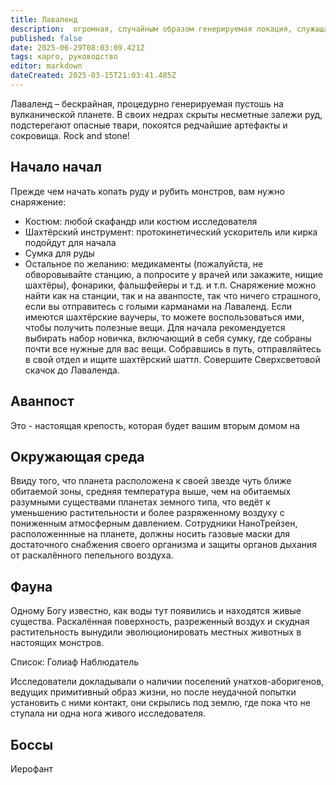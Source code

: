 ```yaml
---
title: Лаваленд
description:  огромная, случайным образом генерируемая локация, служащая в качестве шахты. Содержит в себе огромное множество различных руд, враждебной фауны, редких предметов и сокровищ и возможные локации для спавна игроков на гост-роли.
published: false
date: 2025-06-29T08:03:09.421Z
tags: карго, руководство
editor: markdown
dateCreated: 2025-03-15T21:03:41.485Z
---
```




Лаваленд – бескрайная, процедурно генерируемая пустошь на вулканической планете. В своих недрах скрыты несметные залежи руд, подстерегают опасные твари, покоятся редчайшие артефакты и сокровища. Rock and stone! 

## Начало начал
Прежде чем начать копать руду и рубить монстров, вам нужно снаряжение:
- Костюм: любой скафандр или костюм исследователя
- Шахтёрский инструмент: протокинетический ускоритель или кирка подойдут для начала
- Сумка для руды
- Остальное по желанию: медикаменты (пожалуйста, не обворовывайте станцию, а попросите у врачей или закажите, нищие шахтёры), фонарики, фальшфейеры и т.д. и т.п.
Снаряжение можно найти как на станции, так и на аванпосте, так что ничего страшного, если вы отправитесь с голыми карманами на Лаваленд.
Если имеются шахтёрские ваучеры, то можете воспользоваться ими, чтобы получить полезные вещи. Для начала рекомендуется выбирать набор новичка, включающий в себя сумку, где собраны почти все нужные для вас вещи.
Собравшись в путь, отправляйтесь в свой отдел и ищите шахтёрский шаттл. Совершите Сверхсветовой скачок до Лаваленда.

## Аванпост
Это - настоящая крепость, которая будет вашим вторым домом на 

## Окружающая среда
Ввиду того, что планета расположена к своей звезде чуть ближе обитаемой зоны, средняя температура выше, чем на обитаемых разумными существами планетах земного типа, что ведёт к уменьшению растительности и более разряженному воздуху с пониженным атмосферным давлением. Сотрудники НаноТрейзен, расположеннные на планете, должны носить газовые маски для достаточного снабжения своего организма и защиты органов дыхания от раскалённого пепельного воздуха.

## Фауна
Одному Богу известно, как воды тут появились и находятся живые существа. Раскалённая поверхность, разреженный воздух и скудная растительность вынудили эволюционировать местных животных в настоящих монстров.

Список:
Голиаф
Наблюдатель

Исследователи докладывали о наличии поселений унатхов-аборигенов, ведущих примитивный образ жизни, но после неудачной попытки установить с ними контакт, они скрылись под землю, где пока что не ступала ни одна нога живого исследователя.

## Боссы
Иерофант